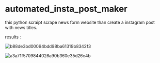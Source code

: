 # automated_insta_post_maker
this python scraipt scrape news form website than create a instagram post with news titles. 

results : 



![b88de3bd00094bdd98ba61319b8342f3](https://user-images.githubusercontent.com/97230544/221163850-e1518cc3-d1a9-4ce3-8867-b9f46dbca0ad.jpg)

![a3a71f5709844026a90b360e35d26c4b](https://user-images.githubusercontent.com/97230544/221163888-6a517c40-99c6-497e-ac9b-0c027e4494ff.jpg)
